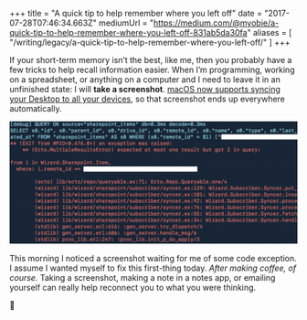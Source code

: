 +++
title = "A quick tip to help remember where you left off"
date = "2017-07-28T07:46:34.663Z"
mediumUrl = "https://medium.com/@myobie/a-quick-tip-to-help-remember-where-you-left-off-831ab5da30fa"
aliases = [
  "/writing/legacy/a-quick-tip-to-help-remember-where-you-left-off/"
]
+++

If your short-term memory isn’t the best, like me, then you probably have a few tricks to help recall information easier. When I’m programming, working on a spreadsheet, or anything on a computer and I need to leave it in an unfinished state: I will **take a screenshot**. [macOS now supports syncing your Desktop to all your devices](http://www.macworld.com/article/3178609/data-center-cloud/how-to-take-best-advantage-of-icloud-desktop-and-documents-across-macs.html), so that screenshot ends up everywhere automatically.

![Screenshot of logging output](1-6tpKvBdekv6AWu5w6jRSEQ.png)

This morning I noticed a screenshot waiting for me of some code exception. I assume I wanted myself to fix this first-thing today. _After making coffee, of course._ Taking a screenshot, making a note in a notes app, or emailing yourself can really help reconnect you to what you were thinking.

🏁